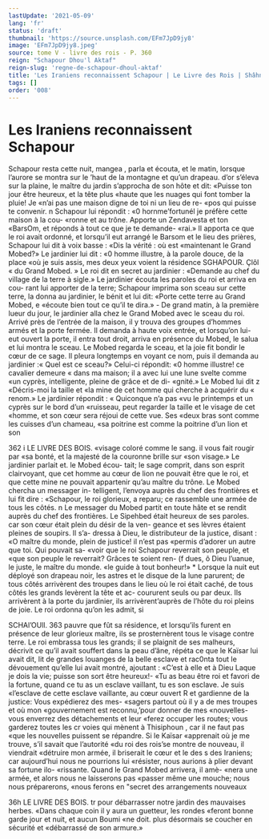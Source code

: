 ```yaml
---
lastUpdate: '2021-05-09'
lang: 'fr'
status: 'draft'
thumbnail: 'https://source.unsplash.com/EFm7JpD9jy8'
image: 'EFm7JpD9jy8.jpeg'
source: tome V - livre des rois - P. 360
reign: "Schapour Dhou'l Aktaf"
reign-slug: 'regne-de-schapour-dhoul-aktaf'
title: 'Les Iraniens reconnaissent Schapour | Le Livre des Rois | Shâhnâmeh'
tags: []
order: '008'
---
```


<!-- LTeX: language=fr -->

# Les Iraniens reconnaissent Schapour

Schapour resta cette nuit, mangea , parla et écouta, et le matin, lorsque l’aurore se montra sur le ’haut
de la montagne et qu’un drapeau. d’or s’éleva sur la
plaine, le maître du jardin s’approcha de son hôte et
dit: «Puisse ton jour être heureux, et la tête plus «haute que les nuages qui font tomber la pluie! Je «n’ai pas une maison digne de toi ni un lieu de re- «pos qui puisse te convenir. n Schapour lui répondit : «0 hornme’fortunél je préfère cette maison à la cou-
«ronne et au trône. Apporte un Zendavesta et ton «BarsOm, et réponds à tout ce que je te demande- «rai.» Il apporta ce que le roi avait ordonné, et lorsqu’il eut arrangé le Barsom et le lieu des prières, Schapour lui dit à voix basse : «Dis la vérité : où est «maintenant le Grand Mobed?» Le jardinier lui dit : «0 homme illustre, à la parole douce, de la place «où je suis assis, mes deux yeux voient la résidence
SGHAPOUR. Çlôl « du Grand Mobed. » Le roi dit en secret au jardinier :
«Demande au chef du village de la terre à sigle.» Le jardinier écouta les paroles du roi et arriva en cou-
rant lui apporter de la terre; Schapour imprima son sceau sur cette terre, la donna au jardinier, le bénit
et lui dit: «Porte cette terre au Grand Mobed, e «écoute bien tout ce qu’il te dira.» -
De grand matin, à la première lueur du jour, le jardinier alla chez le Grand Mobed avec le sceau du roi. Arrivé près de l’entrée de la maison, il y trouva
des groupes d’hommes armés et la porte fermée. Il
demanda à haute voix entrée, et lorsqu’on lui-eut
ouvert la porte, il entra tout droit, arriva en présence du Mobed, le salua et lui montra le sceau. Le Mobed regarda le sceau, et la joie fit bondir le cœur de ce sage. Il pleura longtemps en voyant ce nom, puis il demanda au jardinier :« Quel est ce sceau?» Celui-ci répondit: «0 homme illustre! ce cavalier demeure
« dans ma maison; il a avec lui une lune svelte comme «un cyprès, intelligente, pleine de grâce et de di- «gnité.» Le Mobed lui dit z «Décris-moi la taille et
«la mine de cet homme qui cherche à acquérir du
« renom.» Le jardinier répondit : « Quiconque n’a pas
«vu le printemps et un cyprès sur le bord d’un «ruisseau, peut regarder la taille et le visage de cet
«homme, et son cœur sera réjoui de cette vue. Ses «deux bras sont comme les cuisses d’un chameau, «sa poitrine est comme la poitrine d’un lion et son

362 i LE LIVRE DES BOIS.
«visage coloré comme le sang. il vous fait rougir par
«sa bonté, et la majesté de la couronne brille sur
«son visage.» Le jardinier parlait et. le Mobed écou-
tait; le sage comprit, dans son esprit clairvoyant, que cet homme au cœur de lion ne pouvait être que le roi, et que cette mine ne pouvait appartenir qu’au maître du trône. Le Mobed chercha un messager in- telligent, l’envoya auprès du chef des frontières et
lui fit dire : «Schapour, le roi glorieux, a reparu; ce rassemble une armée de tous les côtés. n Le messager
du Mobed partit en toute hâte et se rendit auprès du chef des frontières. Le Sipehbed était heureux de ses paroles. car son cœur était plein du désir de la ven- geance et ses lèvres étaient pleines de soupirs. Il s’a- dressa à Dieu, le distributeur de la justice, disant : «O maître du monde, plein de justice! il n’est pas «permis d’adorer un autre que toi. Qui pouvait sa- «voir que le roi Schapour reverrait son peuple, et «que son peuple le reverrait? Grâces te soient ren-
(f dues, ô Dieu l’uanue, le juste, le maître du monde.
«le guide à tout bonheur!» \*
Lorsque la nuit eut déployé son drapeau noir, les
astres et le disque de la lune parurent; de tous côtés arrivèrent des troupes dans le lieu où le roi était caché, de tous côtés les grands levèrent la tête et ac- coururent seuls ou par deux. Ils arrivèrent à la porte du jardinier, ils arrivèrent’auprès de l’hôte du roi
pleins de joie. Le roi ordonna qu’on les admit, si

SCHAl’OUll. 363 pauvre que fût sa résidence, et lorsqu’ils furent en
présence de leur glorieux maître, ils se prosternèrent
tous le visage contre terre. Le roi embrassa tous les grands; il se plaignit de ses malheurs, décrivit ce qu’il avait souffert dans la peau d’âne, répéta ce que
le Kaïsar lui avait dit, lit de grandes louanges de la belle esclave et rac0nta tout le dévouement qu’elle
lui avait montré, ajoutant : «C’est à elle et à Dieu
Laque je dois la vie; puisse son sort être heureux!- «Tu as beau être roi et favori de la fortune, quand
ce tu as un esclave vaillant, tu es son esclave. Je suis «l’esclave de cette esclave vaillante, au cœur ouvert
R et gardienne de la justice: Vous expédierez des mes- «sagers partout où il y a de mes troupes et où mon «gouvernement est reconnu,’pour donner de mes «nouvelles-vous enverrez des détachements et leur «ferez occuper les routes; vous garderez toutes les cr voies qui mènent à Thisiphoun , car il ne faut pas «que les nouvelles puissent se répandre. Si le Kaïsar «apprenait où je me trouve, s’il savait que l’autorité
«du roi des rois’se montre de nouveau, il viendrait «détruire mon armée, il briserait le cœur et le des
s des Iraniens; car aujourd’hui nous ne pourrions lui «résister, nous aurions à plier devant sa fortune ilo- «rissante. Quand le Grand Mobed arrivera, il amè- «nera une armée, et alors nous ne laisserons pas «passer même une mouche; nous nous préparerons, «nous ferons en "secret des arrangements nouveaux

36h LE LIVRE DES BOIS.
tr pour débarrasser notre jardin des mauvaises herbes.
«Dans chaque coin il y aura un guetteur, les rondes «feront bonne garde jour et nuit, et aucun Boumi «ne doit. plus désormais se coucher en sécurité et «débarrassé de son armure.»
